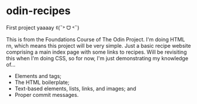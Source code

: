 # odin-recipes

First project yaaaay ꉂ(˵˃ ᗜ ˂˵)

This is from the Foundations Course of The Odin Project. I'm doing HTML rn, which means this project will be very simple. Just a basic recipe website comprising a main index page with some links to recipes. Will be revisiting this when I'm doing CSS, so for now, I'm just demonstrating my knowledge of...
- Elements and tags;
- The HTML boilerplate;
- Text-based elements, lists, links, and images; and
- Proper commit messages.